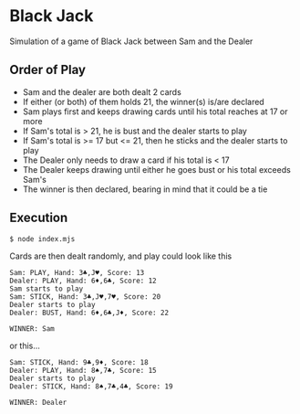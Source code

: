 # Black Jack

Simulation of a game of Black Jack between Sam and the Dealer

## Order of Play

* Sam and the dealer are both dealt 2 cards
* If either (or both) of them holds 21, the winner(s) is/are declared
* Sam plays first and keeps drawing cards until his total reaches at 17 or more
* If Sam's total is > 21, he is bust and the dealer starts to play
* If Sam's total is >= 17 but <= 21, then he sticks and the dealer starts to play
* The Dealer only needs to draw a card if his total is < 17
* The Dealer keeps drawing until either he goes bust or his total exceeds Sam's
* The winner is then declared, bearing in mind that it could be a tie

## Execution

```shell
$ node index.mjs
```

Cards are then dealt randomly, and play could look like this

```shell
Sam: PLAY, Hand: 3♣︎,J♥︎, Score: 13
Dealer: PLAY, Hand: 6♦︎,6♣︎, Score: 12
Sam starts to play
Sam: STICK, Hand: 3♣︎,J♥︎,7♥︎, Score: 20
Dealer starts to play
Dealer: BUST, Hand: 6♦︎,6♣︎,J♦︎, Score: 22

WINNER: Sam
```

or this...

```shell
Sam: STICK, Hand: 9♣︎,9♦︎, Score: 18
Dealer: PLAY, Hand: 8♠︎,7♣︎, Score: 15
Dealer starts to play
Dealer: STICK, Hand: 8♠︎,7♣︎,4♣︎, Score: 19

WINNER: Dealer
```
